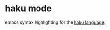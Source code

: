 
# haku mode

emacs syntax highlighting for the [haku language](https://codeberg.org/Gorbit99/haku).
